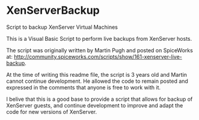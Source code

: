 # XenServerBackup
Script to backup XenServer Virtual Machines

This is a Visual Basic Script to perform live backups from XenServer hosts.

The script was originally written by Martin Pugh and posted on SpiceWorks at:  http://community.spiceworks.com/scripts/show/161-xenserver-live-backup.

At the time of writing this readme file, the script is 3 years old and Martin cannot continue development. He allowed the code to remain posted and expressed in the comments that anyone is free to work with it.

I belive that this is a good base to provide a script that allows for backup of XenServer guests, and continue development to improve and adapt the code for new versions of XenServer.


